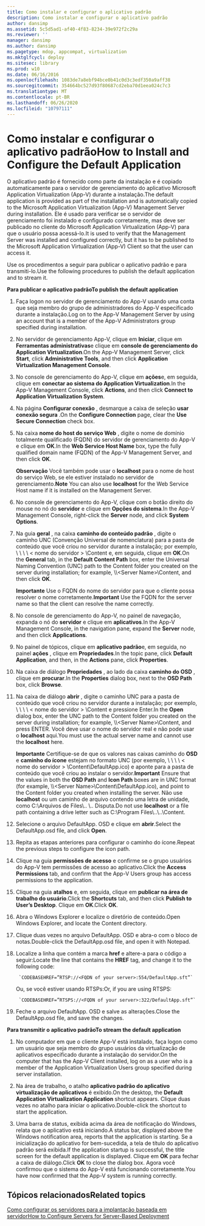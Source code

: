 ```yaml
---
title: Como instalar e configurar o aplicativo padrão
description: Como instalar e configurar o aplicativo padrão
author: dansimp
ms.assetid: 5c5d5ad1-af40-4f83-8234-39e972f2c29a
ms.reviewer: ''
manager: dansimp
ms.author: dansimp
ms.pagetype: mdop, appcompat, virtualization
ms.mktglfcycl: deploy
ms.sitesec: library
ms.prod: w10
ms.date: 06/16/2016
ms.openlocfilehash: 1083de7a8ebf94bce0b41c0d3c3edf350a9aff38
ms.sourcegitcommit: 354664bc527d93f80687cd2eba70d1eea024c7c3
ms.translationtype: MT
ms.contentlocale: pt-BR
ms.lasthandoff: 06/26/2020
ms.locfileid: "10797111"
---
```

# <span data-ttu-id="fe653-103">Como instalar e configurar o aplicativo padrão</span><span class="sxs-lookup"><span data-stu-id="fe653-103">How to Install and Configure the Default Application</span></span>


<span data-ttu-id="fe653-104">O aplicativo padrão é fornecido como parte da instalação e é copiado automaticamente para o servidor de gerenciamento do aplicativo Microsoft Application Virtualization (App-V) durante a instalação.</span><span class="sxs-lookup"><span data-stu-id="fe653-104">The default application is provided as part of the installation and is automatically copied to the Microsoft Application Virtualization (App-V) Management Server during installation.</span></span> <span data-ttu-id="fe653-105">Ele é usado para verificar se o servidor de gerenciamento foi instalado e configurado corretamente, mas deve ser publicado no cliente do Microsoft Application Virtualization (App-V) para que o usuário possa acessá-lo.</span><span class="sxs-lookup"><span data-stu-id="fe653-105">It is used to verify that the Management Server was installed and configured correctly, but it has to be published to the Microsoft Application Virtualization (App-V) Client so that the user can access it.</span></span>

<span data-ttu-id="fe653-106">Use os procedimentos a seguir para publicar o aplicativo padrão e para transmiti-lo.</span><span class="sxs-lookup"><span data-stu-id="fe653-106">Use the following procedures to publish the default application and to stream it.</span></span>

**<span data-ttu-id="fe653-107">Para publicar o aplicativo padrão</span><span class="sxs-lookup"><span data-stu-id="fe653-107">To publish the default application</span></span>**

1.  <span data-ttu-id="fe653-108">Faça logon no servidor de gerenciamento do App-V usando uma conta que seja membro do grupo de administradores do App-V especificado durante a instalação.</span><span class="sxs-lookup"><span data-stu-id="fe653-108">Log on to the App-V Management Server by using an account that is a member of the App-V Administrators group specified during installation.</span></span>

2.  <span data-ttu-id="fe653-109">No servidor de gerenciamento App-V, clique em **Iniciar**, clique em **Ferramentas administrativas**e clique em **console de gerenciamento do Application Virtualization**.</span><span class="sxs-lookup"><span data-stu-id="fe653-109">On the App-V Management Server, click **Start**, click **Administrative Tools**, and then click **Application Virtualization Management Console**.</span></span>

3.  <span data-ttu-id="fe653-110">No console de gerenciamento do App-V, clique em **ações**e, em seguida, clique em **conectar ao sistema do Application Virtualization**.</span><span class="sxs-lookup"><span data-stu-id="fe653-110">In the App-V Management Console, click **Actions**, and then click **Connect to Application Virtualization System**.</span></span>

4.  <span data-ttu-id="fe653-111">Na página **Configurar conexão** , desmarque a caixa de seleção **usar conexão segura** .</span><span class="sxs-lookup"><span data-stu-id="fe653-111">On the **Configure Connection** page, clear the **Use Secure Connection** check box.</span></span>

5.  <span data-ttu-id="fe653-112">Na caixa **nome do host do serviço Web** , digite o nome de domínio totalmente qualificado (FQDN) do servidor de gerenciamento do App-V e clique em **OK**.</span><span class="sxs-lookup"><span data-stu-id="fe653-112">In the **Web Service Host Name** box, type the fully qualified domain name (FQDN) of the App-V Management Server, and then click **OK**.</span></span>

    <span data-ttu-id="fe653-113">**Observação**  Você também pode usar o **localhost** para o nome de host do serviço Web, se ele estiver instalado no servidor de gerenciamento.</span><span class="sxs-lookup"><span data-stu-id="fe653-113">**Note** You can also use **localhost** for the Web Service Host name if it is installed on the Management Server.</span></span>

     

6.  <span data-ttu-id="fe653-114">No console de gerenciamento do App-V, clique com o botão direito do mouse no nó do **servidor** e clique em **Opções do sistema**.</span><span class="sxs-lookup"><span data-stu-id="fe653-114">In the App-V Management Console, right-click the **Server** node, and click **System Options**.</span></span>

7.  <span data-ttu-id="fe653-115">Na guia **geral** , na caixa **caminho do conteúdo padrão** , digite o caminho UNC (Convenção Universal de nomenclatura) para a pasta de conteúdo que você criou no servidor durante a instalação; por exemplo, \ \ \ \ &lt; nome do servidor &gt; \\Content e, em seguida, clique em **OK**.</span><span class="sxs-lookup"><span data-stu-id="fe653-115">On the **General** tab, in the **Default Content Path** box, enter the Universal Naming Convention (UNC) path to the Content folder you created on the server during installation; for example, \\\\&lt;Server Name&gt;\\Content, and then click **OK**.</span></span>

    <span data-ttu-id="fe653-116">**Importante**  Use o FQDN do nome do servidor para que o cliente possa resolver o nome corretamente.</span><span class="sxs-lookup"><span data-stu-id="fe653-116">**Important** Use the FQDN for the server name so that the client can resolve the name correctly.</span></span>

     

8.  <span data-ttu-id="fe653-117">No console de gerenciamento do App-V, no painel de navegação, expanda o nó do **servidor** e clique em **aplicativos**.</span><span class="sxs-lookup"><span data-stu-id="fe653-117">In the App-V Management Console, in the navigation pane, expand the **Server** node, and then click **Applications**.</span></span>

9.  <span data-ttu-id="fe653-118">No painel de tópicos, clique em **aplicativo padrão**e, em seguida, no painel **ações** , clique em **Propriedades**.</span><span class="sxs-lookup"><span data-stu-id="fe653-118">In the topic pane, click **Default Application**, and then, in the **Actions** pane, click **Properties**.</span></span>

10. <span data-ttu-id="fe653-119">Na caixa de diálogo **Propriedades** , ao lado da caixa **caminho do OSD** , clique em **procurar**.</span><span class="sxs-lookup"><span data-stu-id="fe653-119">In the **Properties** dialog box, next to the **OSD Path** box, click **Browse**.</span></span>

11. <span data-ttu-id="fe653-120">Na caixa de diálogo **abrir** , digite o caminho UNC para a pasta de conteúdo que você criou no servidor durante a instalação; por exemplo, \ \ \ \ &lt; nome do servidor &gt; \\Content e pressione Enter.</span><span class="sxs-lookup"><span data-stu-id="fe653-120">In the **Open** dialog box, enter the UNC path to the Content folder you created on the server during installation; for example, \\\\&lt;Server Name&gt;\\Content, and press ENTER.</span></span> <span data-ttu-id="fe653-121">Você deve usar o nome do servidor real e não pode usar o **localhost** aqui.</span><span class="sxs-lookup"><span data-stu-id="fe653-121">You must use the actual server name and cannot use the **localhost** here.</span></span>

    <span data-ttu-id="fe653-122">**Importante**  Certifique-se de que os valores nas caixas caminho do **OSD** e **caminho do ícone** estejam no formato UNC (por exemplo, \ \ \ \ &lt; nome do servidor &gt; \\Content\\DefaultApp.ico) e aponte para a pasta de conteúdo que você criou ao instalar o servidor.</span><span class="sxs-lookup"><span data-stu-id="fe653-122">**Important** Ensure that the values in both the **OSD Path** and **Icon Path** boxes are in UNC format (for example, \\\\&lt;Server Name&gt;\\Content\\DefaultApp.ico), and point to the Content folder you created when installing the server.</span></span> <span data-ttu-id="fe653-123">Não use **localhost** ou um caminho de arquivo contendo uma letra de unidade, como C:\\Arquivos de Files\\.. \\.. Disputa.</span><span class="sxs-lookup"><span data-stu-id="fe653-123">Do not use **localhost** or a file path containing a drive letter such as C:\\Program Files\\..\\..\\Content.</span></span>

     

12. <span data-ttu-id="fe653-124">Selecione o arquivo DefaultApp. OSD e clique em **abrir**.</span><span class="sxs-lookup"><span data-stu-id="fe653-124">Select the DefaultApp.osd file, and click **Open**.</span></span>

13. <span data-ttu-id="fe653-125">Repita as etapas anteriores para configurar o caminho do ícone.</span><span class="sxs-lookup"><span data-stu-id="fe653-125">Repeat the previous steps to configure the icon path.</span></span>

14. <span data-ttu-id="fe653-126">Clique na guia **permissões de acesso** e confirme se o grupo usuários do App-V tem permissões de acesso ao aplicativo.</span><span class="sxs-lookup"><span data-stu-id="fe653-126">Click the **Access Permissions** tab, and confirm that the App-V Users group has access permissions to the application.</span></span>

15. <span data-ttu-id="fe653-127">Clique na guia **atalhos** e, em seguida, clique em **publicar na área de trabalho do usuário**.</span><span class="sxs-lookup"><span data-stu-id="fe653-127">Click the **Shortcuts** tab, and then click **Publish to User’s Desktop**.</span></span> <span data-ttu-id="fe653-128">Clique em **OK**.</span><span class="sxs-lookup"><span data-stu-id="fe653-128">Click **OK**.</span></span>

16. <span data-ttu-id="fe653-129">Abra o Windows Explorer e localize o diretório de conteúdo.</span><span class="sxs-lookup"><span data-stu-id="fe653-129">Open Windows Explorer, and locate the Content directory.</span></span>

17. <span data-ttu-id="fe653-130">Clique duas vezes no arquivo DefaultApp. OSD e abra-o com o bloco de notas.</span><span class="sxs-lookup"><span data-stu-id="fe653-130">Double-click the DefaultApp.osd file, and open it with Notepad.</span></span>

18. <span data-ttu-id="fe653-131">Localize a linha que contém a marca **href** e altere-a para o código a seguir:</span><span class="sxs-lookup"><span data-stu-id="fe653-131">Locate the line that contains the **HREF** tag, and change it to the following code:</span></span>

         `CODEBASEHREF=”RTSP://<FQDN of your server>:554/DefaultApp.sft”`

    <span data-ttu-id="fe653-132">Ou, se você estiver usando RTSPs:</span><span class="sxs-lookup"><span data-stu-id="fe653-132">Or, if you are using RTSPS:</span></span>

         `CODEBASEHREF=”RTSPS://<FQDN of your server>:322/DefaultApp.sft”`

19. <span data-ttu-id="fe653-133">Feche o arquivo DefaultApp. OSD e salve as alterações.</span><span class="sxs-lookup"><span data-stu-id="fe653-133">Close the DefaultApp.osd file, and save the changes.</span></span>

**<span data-ttu-id="fe653-134">Para transmitir o aplicativo padrão</span><span class="sxs-lookup"><span data-stu-id="fe653-134">To stream the default application</span></span>**

1.  <span data-ttu-id="fe653-135">No computador em que o cliente App-V está instalado, faça logon como um usuário que seja membro do grupo usuários da virtualização de aplicativos especificado durante a instalação do servidor.</span><span class="sxs-lookup"><span data-stu-id="fe653-135">On the computer that has the App-V Client installed, log on as a user who is a member of the Application Virtualization Users group specified during server installation.</span></span>

2.  <span data-ttu-id="fe653-136">Na área de trabalho, o atalho **aplicativo padrão do aplicativo virtualização de aplicativos** é exibido.</span><span class="sxs-lookup"><span data-stu-id="fe653-136">On the desktop, the **Default Application Virtualization Application** shortcut appears.</span></span> <span data-ttu-id="fe653-137">Clique duas vezes no atalho para iniciar o aplicativo.</span><span class="sxs-lookup"><span data-stu-id="fe653-137">Double-click the shortcut to start the application.</span></span>

3.  <span data-ttu-id="fe653-138">Uma barra de status, exibida acima da área de notificação do Windows, relata que o aplicativo está iniciando.</span><span class="sxs-lookup"><span data-stu-id="fe653-138">A status bar, displayed above the Windows notification area, reports that the application is starting.</span></span> <span data-ttu-id="fe653-139">Se a inicialização do aplicativo for bem-sucedida, a tela de título do aplicativo padrão será exibida.</span><span class="sxs-lookup"><span data-stu-id="fe653-139">If the application startup is successful, the title screen for the default application is displayed.</span></span> <span data-ttu-id="fe653-140">Clique em **OK** para fechar a caixa de diálogo.</span><span class="sxs-lookup"><span data-stu-id="fe653-140">Click **OK** to close the dialog box.</span></span> <span data-ttu-id="fe653-141">Agora você confirmou que o sistema do App-V está funcionando corretamente.</span><span class="sxs-lookup"><span data-stu-id="fe653-141">You have now confirmed that the App-V system is running correctly.</span></span>

## <span data-ttu-id="fe653-142">Tópicos relacionados</span><span class="sxs-lookup"><span data-stu-id="fe653-142">Related topics</span></span>


[<span data-ttu-id="fe653-143">Como configurar os servidores para a implantação baseada em servidor</span><span class="sxs-lookup"><span data-stu-id="fe653-143">How to Configure Servers for Server-Based Deployment</span></span>](how-to-configure-servers-for-server-based-deployment.md)

 

 





